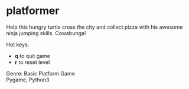 # platformer

Help this hungry turtle cross the city and collect pizza with his awesome ninja jumping skills. Cowabunga! 

Hot keys:
- **q** to quit game
- **r** to reset level

Genre: Basic Platform Game  
Pygame, Python3 
